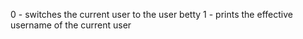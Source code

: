0 - switches the current user to the user betty
1 - prints the effective username of the current user
